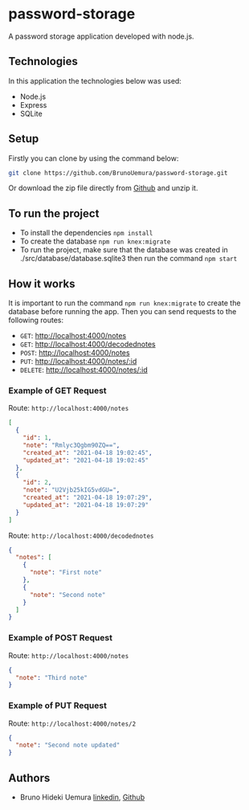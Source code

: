 # password-storage

A password storage application developed with node.js.

## Technologies

In this application the technologies below was used:

- Node.js
- Express
- SQLite

## Setup

Firstly you can clone by using the command below:

```bash
git clone https://github.com/BrunoUemura/password-storage.git
```

Or download the zip file directly from [Github](https://github.com/BrunoUemura/password-storage.git) and unzip it.

## To run the project

- To install the dependencies `npm install`
- To create the database `npm run knex:migrate`
- To run the project, make sure that the database was created in ./src/database/database.sqlite3 then run the command `npm start`

## How it works

It is important to run the command `npm run knex:migrate` to create the database before running the app.
Then you can send requests to the following routes:

- `GET`: [http://localhost:4000/notes](http://localhost:4000/notes)
- `GET`: [http://localhost:4000/decodednotes](http://localhost:4000/decodednotes)
- `POST`: [http://localhost:4000/notes](http://localhost:4000/notes)
- `PUT`: [http://localhost:4000/notes/:id](http://localhost:4000/notes/:id)
- `DELETE`: [http://localhost:4000/notes/:id](http://localhost:4000/notes/:id)

### Example of GET Request

Route: `http://localhost:4000/notes`

```json
[
  {
    "id": 1,
    "note": "Rmlyc3Qgbm90ZQ==",
    "created_at": "2021-04-18 19:02:45",
    "updated_at": "2021-04-18 19:02:45"
  },
  {
    "id": 2,
    "note": "U2Vjb25kIG5vdGU=",
    "created_at": "2021-04-18 19:07:29",
    "updated_at": "2021-04-18 19:07:29"
  }
]
```

Route: `http://localhost:4000/decodednotes`

```json
{
  "notes": [
    {
      "note": "First note"
    },
    {
      "note": "Second note"
    }
  ]
}
```

### Example of POST Request

Route: `http://localhost:4000/notes`

```json
{
  "note": "Third note"
}
```

### Example of PUT Request

Route: `http://localhost:4000/notes/2`

```json
{
  "note": "Second note updated"
}
```

## Authors

- Bruno Hideki Uemura [linkedin](https://www.linkedin.com/in/bruno-hideki-uemura-918589139/), [Github](https://github.com/BrunoUemura)
